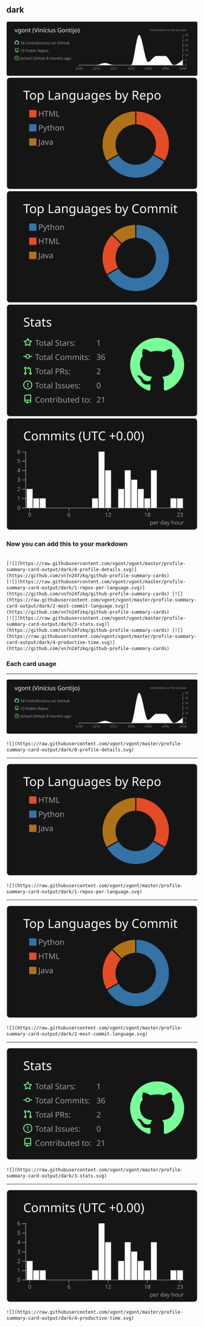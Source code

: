 ## dark

[![](./0-profile-details.svg)](https://github.com/vn7n24fzkq/github-profile-summary-cards)
[![](./1-repos-per-language.svg)](https://github.com/vn7n24fzkq/github-profile-summary-cards) [![](./2-most-commit-language.svg)](https://github.com/vn7n24fzkq/github-profile-summary-cards)
[![](./3-stats.svg)](https://github.com/vn7n24fzkq/github-profile-summary-cards) [![](./4-productive-time.svg)](https://github.com/vn7n24fzkq/github-profile-summary-cards)
### Now you can add this to your markdown
```

[![](https://raw.githubusercontent.com/vgont/vgont/master/profile-summary-card-output/dark/0-profile-details.svg)](https://github.com/vn7n24fzkq/github-profile-summary-cards)
[![](https://raw.githubusercontent.com/vgont/vgont/master/profile-summary-card-output/dark/1-repos-per-language.svg)](https://github.com/vn7n24fzkq/github-profile-summary-cards) [![](https://raw.githubusercontent.com/vgont/vgont/master/profile-summary-card-output/dark/2-most-commit-language.svg)](https://github.com/vn7n24fzkq/github-profile-summary-cards)
[![](https://raw.githubusercontent.com/vgont/vgont/master/profile-summary-card-output/dark/3-stats.svg)](https://github.com/vn7n24fzkq/github-profile-summary-cards) [![](https://raw.githubusercontent.com/vgont/vgont/master/profile-summary-card-output/dark/4-productive-time.svg)](https://github.com/vn7n24fzkq/github-profile-summary-cards)

```

### Each card usage
---

![](./0-profile-details.svg)

```
![](https://raw.githubusercontent.com/vgont/vgont/master/profile-summary-card-output/dark/0-profile-details.svg)
```

    

---

![](./1-repos-per-language.svg)

```
![](https://raw.githubusercontent.com/vgont/vgont/master/profile-summary-card-output/dark/1-repos-per-language.svg)
```

    

---

![](./2-most-commit-language.svg)

```
![](https://raw.githubusercontent.com/vgont/vgont/master/profile-summary-card-output/dark/2-most-commit-language.svg)
```

    

---

![](./3-stats.svg)

```
![](https://raw.githubusercontent.com/vgont/vgont/master/profile-summary-card-output/dark/3-stats.svg)
```

    

---

![](./4-productive-time.svg)

```
![](https://raw.githubusercontent.com/vgont/vgont/master/profile-summary-card-output/dark/4-productive-time.svg)
```

    
